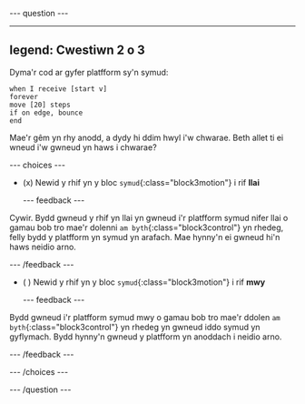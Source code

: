 
--- question ---

---
legend: Cwestiwn 2 o 3
---

Dyma'r cod ar gyfer platfform sy'n symud:

```blocks3
when I receive [start v]
forever
move [20] steps
if on edge, bounce
end
```

Mae'r gêm yn rhy anodd, a dydy hi ddim hwyl i'w chwarae. Beth allet ti ei wneud i'w gwneud yn haws i chwarae?

--- choices ---

- (x) Newid y rhif yn y bloc `symud`{:class="block3motion"} i rif **llai**

  --- feedback ---

Cywir. Bydd gwneud y rhif yn llai yn gwneud i'r platfform symud nifer llai o gamau bob tro mae'r dolenni `am byth`{:class="block3control"} yn rhedeg, felly bydd y platfform yn symud yn arafach. Mae hynny'n ei gwneud hi'n haws neidio arno.

  --- /feedback ---

- ( ) Newid y rhif yn y bloc `symud`{:class="block3motion"} i rif **mwy**

  --- feedback ---

Bydd gwneud i'r platfform symud mwy o gamau bob tro mae'r ddolen `am byth`{:class="block3control"} yn rhedeg yn gwneud iddo symud yn gyflymach. Bydd hynny'n gwneud y platfform yn anoddach i neidio arno.

  --- /feedback ---

--- /choices ---

--- /question ---
